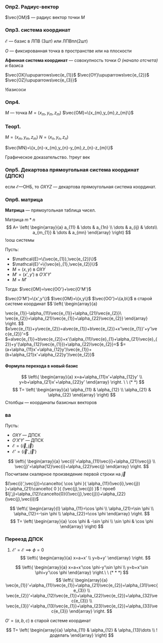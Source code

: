 ### Опр2. Радиус-вектор

$\vec{OM}$ — радиус вектор точки $M$

### Опр3. система координат

$\mathcal{E}$ ­— базис в ЛПВ (3шт) или ЛПВпл(2шт)

$O$ — фиксированная точка в пространстве или на плоскости

**Афинная система координат** — совокупность точки $O$ _(начало отсчета)_ и базиса

$\vec{OX}\upuparrows\vec{e_{1}}$
$\vec{OY}\upuparrows\vec{e_{2}}$
$\vec{OZ}\upuparrows\vec{e_{3}}$

!базисоси

### Опр4. 
$M$ — точка
$M=(x_{m},y_{m},z_{m})$
$\vec{OM}=\{x_{m},y_{m},z_{m}\}$

### Теор1.

$M=(x_{m},y_{m},z_{m})$
$N=(x_{n},y_{n},z_{n})$

$\vec{MN}=\{x_{n}-x_{m},y_{n}-y_{m},z_{n}-z_{m}\}$

Графическое доказательство.
!треуг век

### Опр5. Декартова прямоугольная система координат (ДПСК)

если $\mathcal{E}$—ОНБ, то $OXYZ$ — декартова прямоугольная система координат.

### Опр6. матрица

**Матрица** — прямоугольная таблица чисел.

Матрица $m*n$ 
$$
A=
\left(
\begin{array}{a}
a_{11} & \dots & a_{1n} \\
\dots  & a_{ij}  & \dots\\
a_{m_{1}} & \dots & a_{mn}
\end{array}
\right)
$$
!оош системы

Пусть:
- $\mathcal{E}=\{\vec{e_{1}},\vec{e_{2}}\}$
- $\mathcal{E}'=\{\vec{e}_{1},\vec{e_{2}}\}$
- $M=(x,y)$ в $OXY$
- $M'=(x',y')$ в $O'X'Y'$
- $M=M'$

Тогда:
$\vec{OM}=\vec{OO'}+\vec{O'M'}$

$\vec{O'M'}=\{x',y'\}$
$\vec{OM}=\{x,y\}$
$\vec{OO'}=\{a,b\}$ в старой системе координат
$$
\left\{
\begin{array}{a}

\vec{e_{1}}-\alpha_{11}\vec{e_{1}}+\alpha_{21}\vec{e_{2}}\\
\vec{e_{2}}=\alpha_{21}\vec{e_{1}}+\alpha_{22}\vec{e_{2}}
\end{array}
\right.
$$
$x\vec{e_{1}}+y\vec{e_{2}}=a\vec{e_{1}}+b\vec{e_{2}}+x'\vec{e_{1}}'+y'\vec{e_{2}}'=$
$=a\vec{e_{1}}+b\vec{e_{2}}+x'(\alpha_{11}\vec{e}_{1}+\alpha_{21}\vec{e}_{2})+y'(\alpha_{12}\vec{e_{1}})+\alpha_{22}\vec{e_{2}}=$
$=(a+\alpha_{11}x'+\alpha_{12}y')\vec{e_{1}}+(b+\alpha_{21}x'+\alpha_{22}y')\vec{e_{2}}$

####  Формула перехода в новый базис
$$
\left\{
\begin{array}{a}
x=a+\alpha_{11}x'+\alpha_{12}y' \\
y=b+\alpha_{21}x'+\alpha_{22}y'
\end{array}
\right. \ \ (* *)
$$
$$
T=
\left(
\begin{array}{a} 
\alpha_{11} & \alpha_{12} \\
\alpha_{21} & \alpha_{22}
\end{array}
\right)
$$
Столбцы — координаты базисных векторов

### ва
Пусть:
- $OXY$ — ДПСК
- $O'X'Y'$ — ДПСК
- $\mathcal{E}=\{\vec{i},\vec{j}\}$
- $\mathcal{E}'=\{\vec{i}',\vec{j}'\}$

$$
\left\{
\begin{array}{a}
\vec{i}'=\alpha_{11}\vec{i}+\alpha_{21}\vec{j} \\
\vec{j}'=\alpha{12}\vec{i}+\alpha_{22}\vec{j}
\end{array}
\right.
$$
Посчитаем скалярное произведение первой строки на $\vec{j}$

$(\vec{i}',\vec{j})=\cancelto{ \cos \phi }{ \alpha_{11}(\vec{i},\vec{j}) }+\alpha_{21}\cancelto{ 0 }{ (\vec{j},\vec{j}) }$
! проеб
$(j',j)=\alpha_{12}\cancelto{0}{(\vec{j},\vec{j})}+\alpha_{22}(\vec{j},\vec{i})$

$$
\left\{
\begin{array}{l}
\alpha_{11}=\cos \phi \\
\alpha_{21}=\sin \phi  \\
\alpha_{12}=-\sin \phi \\
\alpha_{22}=\cos \phi
\end{array}
\right.
$$
$$
T=
\left(
\begin{array}{a}
\cos \phi & -\sin \phi \\
\sin \phi & \cos \phi
\end{array}
\right)
$$
### Переезд ДПСК
1. $\mathcal{E}'=\mathcal{E}\implies \phi=0$
$$
\left\{
\begin{array}{a}
x=a+x' \\
y=b+y'
\end{array}
\right.
$$

$$
\left\{
\begin{array}{a}
x=a+x'\cos \phi-y'\sin \phi \\
y=b+x'\sin \phi+y'\cos \phi
\end{array}
\right.\ \ (* * *)
$$
$$
\left\{
\begin{array}{a}
\vec{e_{1}}'=\alpha_{11}\vec{e_{1}}+\alpha_{21}\vec{e_{2}}+\alpha_{31}\vec{e_{3}} \\
\vec{e_{2}}'=\alpha_{12}\vec{e_{1}}+\alpha_{22}\vec{e_{2}}+\alpha_{32}\vec{e_{3}} \\
\vec{e_{3}}'=\alpha_{13}\vec{e_{1}}+\alpha_{23}\vec{e_{2}}+\alpha_{33}\vec{e_{3}}
\end{array}
\right.
$$

$O'=(a,b,c)$  в старой системе координат

$$
T=
\left(
\begin{array}{a}
\alpha_{11}  & \alpha_{12} & \alpha_{13}\dots \\
!доделать
\end{array}
\right)
$$

